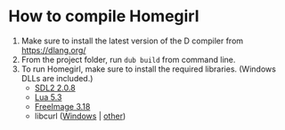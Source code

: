 How to compile Homegirl
=======================

 1. Make sure to install the latest version of the D compiler from https://dlang.org/
 2. From the project folder, run `dub build` from command line.
 3. To run Homegirl, make sure to install the required libraries. (Windows DLLs are included.)
    - [SDL2 2.0.8](https://www.libsdl.org/)
    - [Lua 5.3](https://www.lua.org/)
    - [FreeImage 3.18](http://freeimage.sourceforge.net/)
    - libcurl ([Windows](http://downloads.dlang.org/other/index.html) | [other](https://curl.haxx.se/libcurl/))

